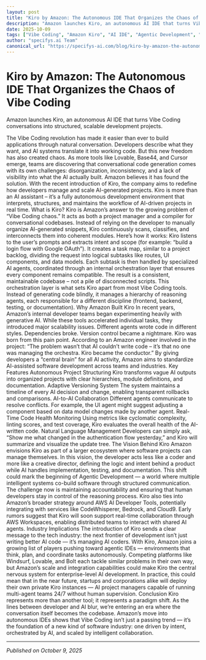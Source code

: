 ```yaml
---
layout: post
title: "Kiro by Amazon: The Autonomous IDE That Organizes the Chaos of Vibe Coding"
description: "Amazon launches Kiro, an autonomous AI IDE that turns Vibe Coding conversations into structured, scalable development projects."
date: 2025-10-09
tags: ["Vibe Coding", "Amazon Kiro", "AI IDE", "Agentic Development", "Generative AI", "Software Engineering", "AI Agents", "Code Automation", "Future of Development", "Autonomous Coding"]
author: "specifys.ai Team"
canonical_url: "https://specifys-ai.com/blog/kiro-by-amazon-the-autonomous-ide-that-organizes-the-chaos-of-vibe-coding.html"
---
```


# Kiro by Amazon: The Autonomous IDE That Organizes the Chaos of Vibe Coding

Amazon launches Kiro, an autonomous AI IDE that turns Vibe Coding conversations into structured, scalable development projects.

The Vibe Coding revolution has made it easier than ever to build applications through natural conversation. Developers describe what they want, and AI systems translate it into working code. But this new freedom has also created chaos. As more tools like Lovable, Base44, and Cursor emerge, teams are discovering that conversational code generation comes with its own challenges: disorganization, inconsistency, and a lack of visibility into what the AI actually built.
Amazon believes it has found the solution. With the recent introduction of Kiro, the company aims to redefine how developers manage and scale AI-generated projects. Kiro is more than an AI assistant – it’s a fully autonomous development environment that interprets, structures, and maintains the workflow of AI-driven projects in real time.
What is Kiro?
Kiro is Amazon’s answer to the growing problem of “Vibe Coding chaos.” It acts as both a project manager and a compiler for conversational codebases. Instead of relying on the developer to manually organize AI-generated snippets, Kiro continuously scans, classifies, and interconnects them into coherent modules.
Here’s how it works:
Kiro listens to the user’s prompts and extracts intent and scope (for example: “build a login flow with Google OAuth”).
It creates a task map, similar to a project backlog, dividing the request into logical subtasks like routes, UI components, and data models.
Each subtask is then handled by specialized AI agents, coordinated through an internal orchestration layer that ensures every component remains compatible.
The result is a consistent, maintainable codebase – not a pile of disconnected scripts.
This orchestration layer is what sets Kiro apart from most Vibe Coding tools. Instead of generating code blindly, it manages a hierarchy of reasoning agents, each responsible for a different discipline (frontend, backend, testing, or documentation).
Why Amazon Built Kiro
In recent years, Amazon’s internal developer teams began experimenting heavily with generative AI. While these tools accelerated individual tasks, they introduced major scalability issues. Different agents wrote code in different styles. Dependencies broke. Version control became a nightmare.
Kiro was born from this pain point. According to an Amazon engineer involved in the project:
“The problem wasn’t that AI couldn’t write code – it’s that no one was managing the orchestra. Kiro became the conductor.”
By giving developers a “central brain” for all AI activity, Amazon aims to standardize AI-assisted software development across teams and industries.
Key Features
Autonomous Project Structuring
Kiro transforms vague AI outputs into organized projects with clear hierarchies, module definitions, and documentation.
Adaptive Versioning System
The system maintains a timeline of every AI decision and change, enabling transparent rollbacks and comparisons.
AI-to-AI Collaboration
Different agents communicate to resolve conflicts. For example, the UI agent might suggest adjusting a component based on data model changes made by another agent.
Real-Time Code Health Monitoring
Using metrics like cyclomatic complexity, linting scores, and test coverage, Kiro evaluates the overall health of the AI-written code.
Natural Language Management
Developers can simply ask, “Show me what changed in the authentication flow yesterday,” and Kiro will summarize and visualize the update tree.
The Vision Behind Kiro
Amazon envisions Kiro as part of a larger ecosystem where software projects can manage themselves. In this vision, the developer acts less like a coder and more like a creative director, defining the logic and intent behind a product while AI handles implementation, testing, and documentation.
This shift could mark the beginning of Agentic Development — a world where multiple intelligent systems co-build software through structured communication. The challenge now is maintaining accountability and ensuring that human developers stay in control of the reasoning process.
Kiro also ties into Amazon’s broader strategy around AWS AI Developer Tools, potentially integrating with services like CodeWhisperer, Bedrock, and Cloud9. Early rumors suggest that Kiro will soon support real-time collaboration through AWS Workspaces, enabling distributed teams to interact with shared AI agents.
Industry Implications
The introduction of Kiro sends a clear message to the tech industry: the next frontier of development isn’t just writing better AI code — it’s managing AI coders.
With Kiro, Amazon joins a growing list of players pushing toward agentic IDEs — environments that think, plan, and coordinate tasks autonomously. Competing platforms like Windsurf, Lovable, and Bolt each tackle similar problems in their own way, but Amazon’s scale and integration capabilities could make Kiro the central nervous system for enterprise-level AI development.
In practice, this could mean that in the near future, startups and corporations alike will deploy their own private Kiro instances — AI project managers capable of running multi-agent teams 24/7 without human supervision.
Conclusion
Kiro represents more than another tool; it represents a paradigm shift. As the lines between developer and AI blur, we’re entering an era where the conversation itself becomes the codebase.
Amazon’s move into autonomous IDEs shows that Vibe Coding isn’t just a passing trend — it’s the foundation of a new kind of software industry: one driven by intent, orchestrated by AI, and scaled by intelligent collaboration.


---

*Published on October 9, 2025*

